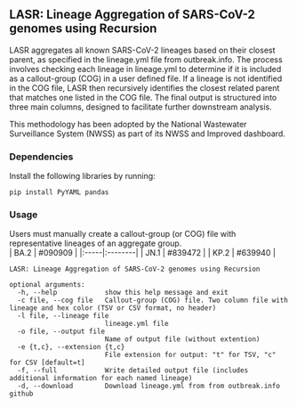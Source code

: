 ## LASR: Lineage Aggregation of SARS-CoV-2 genomes using Recursion
LASR aggregates all known SARS-CoV-2 lineages based on their closest parent, as specified in the lineage.yml file from outbreak.info. The process involves checking each lineage in lineage.yml to determine if it is included as a callout-group (COG) in a user defined file. If a lineage is not identified in the COG file, LASR then recursively identifies the closest related parent that matches one listed in the COG file. The final output is structured into three main columns, designed to facilitate further downstream analysis.

This methodology has been adopted by the National Wastewater Surveillance System (NWSS) as part of its NWSS and Improved dashboard.

### Dependencies
Install the following libraries by running:  
```
pip install PyYAML pandas
```

### Usage
Users must manually create a callout-group (or COG) file with representative lineages of an aggregate group.  
| BA.2 | #090909 |
|:-----|:--------|
| JN.1 | #839472 |
| KP.2 | #639940 |


```
LASR: Lineage Aggregation of SARS-CoV-2 genomes using Recursion

optional arguments:
  -h, --help            show this help message and exit
  -c file, --cog file   Callout-group (COG) file. Two column file with lineage and hex color (TSV or CSV format, no header)
  -l file, --lineage file
                        lineage.yml file
  -o file, --output file
                        Name of output file (without extention)
  -e {t,c}, --extension {t,c}
                        File extension for output: "t" for TSV, "c" for CSV [default=t]
  -f, --full            Write detailed output file (includes additional information for each named lineage)
  -d, --download        Download lineage.yml from from outbreak.info github
  ```

